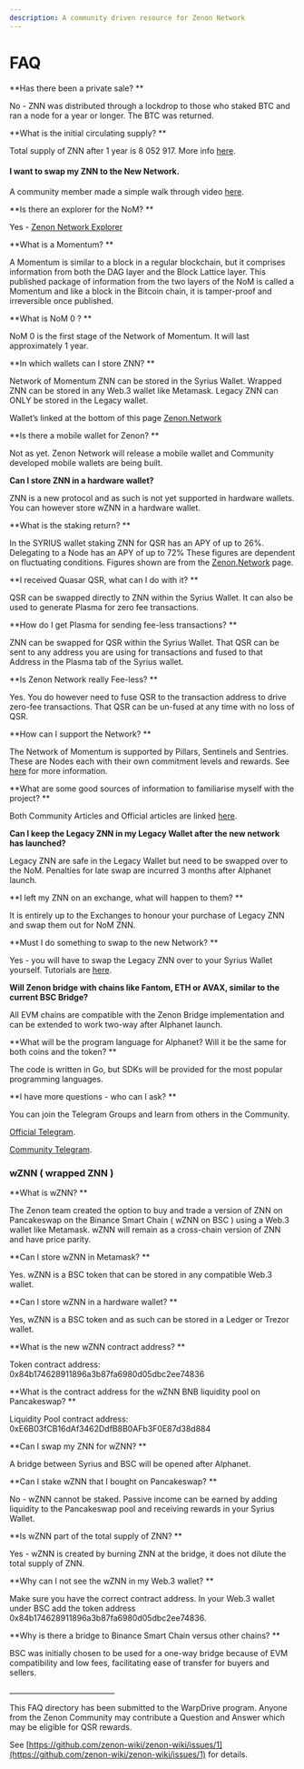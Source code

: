 ```yaml
---
description: A community driven resource for Zenon Network
---
```


# FAQ

**Has there been a private sale? **

No - ZNN was distributed through a lockdrop to those who staked BTC and ran a node for a year or longer. The BTC was returned.

**What is the initial circulating supply? **

Total supply of ZNN after 1 year is 8 052 917. More info [here](https://medium.com/@zenon.network/znn-x-qsr-alphanet-specifications-83d27c005c09).

#### I want to swap my ZNN to the New Network.

A community member made a simple walk through video [here](https://youtu.be/Ge9BMVHC5JA?t=34).

**Is there an explorer for the NoM? **

Yes - [Zenon Network Explorer](https://explorer.znn.space)&#x20;

**What is a Momentum? **

A Momentum is similar to a block in a regular blockchain, but it comprises information from both the DAG layer and the Block Lattice layer. This published package of information from the two layers of the NoM is called a Momentum and like a block in the Bitcoin chain, it is tamper-proof and irreversible once published.

**What is NoM 0 ? **

NoM 0 is the first stage of the Network of Momentum. It will last approximately 1 year.

**In which wallets can I store ZNN? **

Network of Momentum ZNN can be stored in the Syrius Wallet. Wrapped ZNN can be stored in any Web.3 wallet like Metamask. Legacy ZNN can ONLY be stored in the Legacy wallet.

Wallet’s linked at the bottom of this page [Zenon.Network](https://zenon.network)

**Is there a mobile wallet for Zenon? **

Not as yet. Zenon Network will release a mobile wallet and Community developed mobile wallets are being built.

**Can I store ZNN in a hardware wallet?**

ZNN is a new protocol and as such is not yet supported in hardware wallets. You can however store wZNN in a hardware wallet.

**What is the staking return? **

In the SYRIUS wallet staking ZNN for QSR has an APY of up to 26%. Delegating to a Node has an APY of up to 72% These figures are dependent on fluctuating conditions. Figures shown are from the [Zenon.Network](https://zenon.network/#downloads) page.

**I received Quasar QSR, what can I do with it? **

QSR can be swapped directly to ZNN within the Syrius Wallet. It can also be used to generate Plasma for zero fee transactions.

**How do I get Plasma for sending fee-less transactions? **

ZNN can be swapped for QSR within the Syrius Wallet. That QSR can be sent to any address you are using for transactions and fused to that Address in the Plasma tab of the Syrius wallet.

**Is Zenon Network really Fee-less? **

Yes. You do however need to fuse QSR to the transaction address to drive zero-fee transactions. That QSR can be un-fused at any time with no loss of QSR.

**How can I support the Network? **

The Network of Momentum is supported by Pillars, Sentinels and Sentries. These are Nodes each with their own commitment levels and rewards. See [here](more-information/nodes-pillars-and-sentinels.md) for more information.

**What are some good sources of information to familiarise myself with the project? **

Both Community Articles and Official articles are linked [here](./).

**Can I keep the Legacy ZNN in my Legacy Wallet after the new network has launched?**

Legacy ZNN are safe in the Legacy Wallet but need to be swapped over to the NoM. Penalties for late swap are incurred 3 months after Alphanet launch.

**I left my ZNN on an exchange, what will happen to them? **

It is entirely up to the Exchanges to honour your purchase of Legacy ZNN and swap them out for NoM ZNN.

**Must I do something to swap to the new Network? **

Yes - you will have to swap the Legacy ZNN over to your Syrius Wallet yourself. Tutorials are [here](more-information/swap-to-alphanet.md).

**Will Zenon bridge with chains like Fantom, ETH or AVAX, similar to the current BSC Bridge?**&#x20;

All EVM chains are compatible with the Zenon Bridge implementation and can be extended to work two-way after Alphanet launch.

**What will be the program language for Alphanet? Will it be the same for both coins and the token? **

The code is written in Go, but SDKs will be provided for the most popular programming languages.

**I have more questions - who can I ask? **

You can join the Telegram Groups and learn from others in the Community.

[Official Telegram](https://t.me/joinchat/MLyPehLIbJj1nw1XOOOltg).

[Community Telegram](https://t.me/joinchat/sImVGqlVQSpkNTBk).

### **wZNN ( wrapped ZNN )**

**What is wZNN? **

The Zenon team created the option to buy and trade a version of ZNN on Pancakeswap on the Binance Smart Chain ( wZNN on BSC ) using a Web.3 wallet like Metamask. wZNN will remain as a cross-chain version of ZNN and have price parity.

**Can I store wZNN in Metamask? **

Yes. wZNN is a BSC token that can be stored in any compatible Web.3 wallet.

**Can I store wZNN in a hardware wallet? **

Yes, wZNN is a BSC token and as such can be stored in a Ledger or Trezor wallet.

**What is the new wZNN contract address? **

Token contract address: 0x84b174628911896a3b87fa6980d05dbc2ee74836

**What is the contract address for the wZNN BNB liquidity pool on Pancakeswap? **

Liquidity Pool contract address: 0xE6B03fCB16dAf3462DdfB8B0AFb3F0E87d38d884

**Can I swap my ZNN for wZNN? **

A bridge between Syrius and BSC will be opened after Alphanet.

**Can I stake wZNN that I bought on Pancakeswap? **

No - wZNN cannot be staked. Passive income can be earned by adding liquidity to the Pancakeswap pool and receiving rewards in your Syrius Wallet.

**Is wZNN part of the total supply of ZNN? **

Yes - wZNN is created by burning ZNN at the bridge, it does not dilute the total supply of ZNN.

**Why can I not see the wZNN in my Web.3 wallet? **

Make sure you have the correct contract address. In your Web.3 wallet under BSC add the token address 0x84b174628911896a3b87fa6980d05dbc2ee74836.

**Why is there a bridge to Binance Smart Chain versus other chains? **

BSC was initially chosen to be used for a one-way bridge because of EVM compatibility and low fees, facilitating ease of transfer for buyers and sellers.

\_\_\_\_\_\_\_\_\_\_\_\_\_\_\_\_\_\_\_\_\_\_\_\_\_\_\_\_\_

This FAQ directory has been submitted to the WarpDrive program. Anyone from the Zenon Community may contribute a Question and Answer which may be eligible for QSR rewards.&#x20;

See [https://github.com/zenon-wiki/zenon-wiki/issues/1](https://github.com/zenon-wiki/zenon-wiki/issues/1) for details.
